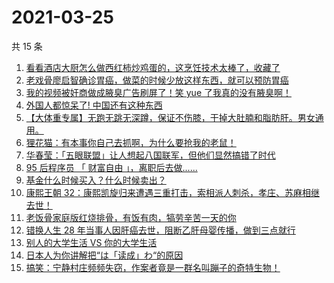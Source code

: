 # 2021-03-25

共 15 条

<!-- BEGIN ZHIHUVIDEO -->
<!-- 最后更新时间 Thu Mar 25 2021 00:04:17 GMT+0800 (China Standard Time) -->
1. [看看酒店大厨怎么做西红柿炒鸡蛋的，这烹饪技术太棒了，收藏了](https://www.zhihu.com/zvideo/1358002433319469056)
1. [老戏骨廖启智确诊胃癌，做菜的时候少放这样东西，就可以预防胃癌](https://www.zhihu.com/zvideo/1357828489815646208)
1. [我的视频被奸商做成腋臭广告刷屏了！笑 yue 了我真的没有腋臭啊！](https://www.zhihu.com/zvideo/1358082858729431040)
1. [外国人都惊呆了! 中国还有这种东西](https://www.zhihu.com/zvideo/1357672181950935040)
1. [【大体重专属】无跑无跳无深蹲，保证不伤膝，干掉大肚腩和脂肪肝。男女通用。](https://www.zhihu.com/zvideo/1357950488764264448)
1. [狸花猫：有本事你自己去抓啊，为什么要抢我的老鼠！](https://www.zhihu.com/zvideo/1357394761515626496)
1. [华春莹：「五眼联盟」让人想起八国联军，但他们显然搞错了时代](https://www.zhihu.com/zvideo/1358110414866305024)
1. [95 后程序员 「 财富自由 」，离职后去做......](https://www.zhihu.com/zvideo/1358124981940019200)
1. [基金什么时候买入？什么时候卖出？](https://www.zhihu.com/zvideo/1358145504837353472)
1. [康熙王朝 32：康熙凯旋归来遭遇三重打击，索相派人刺杀，孝庄、苏麻相继去世！](https://www.zhihu.com/zvideo/1358100322901237760)
1. [老饭骨家庭版红烧排骨，有饭有肉，犒劳辛苦一天的你](https://www.zhihu.com/zvideo/1357752376577990656)
1. [错换人生 28 年当事人因肝癌去世，阻断乙肝母婴传播，做到三点就行](https://www.zhihu.com/zvideo/1358108476263251968)
1. [别人的大学生活 VS 你的大学生活](https://www.zhihu.com/zvideo/1358110386529546240)
1. [日本人为你讲解把“は「读成」わ“的原因](https://www.zhihu.com/zvideo/1358073683316183040)
1. [搞笑：宁静村庄频频失窃，作案者竟是一群名叫蹦子的奇特生物！](https://www.zhihu.com/zvideo/1358151351915216896)
<!-- END ZHIHUVIDEO -->
